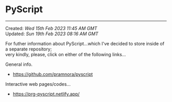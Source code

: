 # PyScript  

-----

Created: *Wed 15th Feb 2023 11:45 AM GMT*  
Updated: *Sun 19th Feb 2023 08:16 AM GMT*

For futher information about PyScript...which I've decided to store inside of a separate repository;  
very kindly, please, click on either of the following links...

General info.

- https://github.com/pramnora/pyscript

Interactive web pages/codes...

- https://prg-pyscript.netlify.app/




